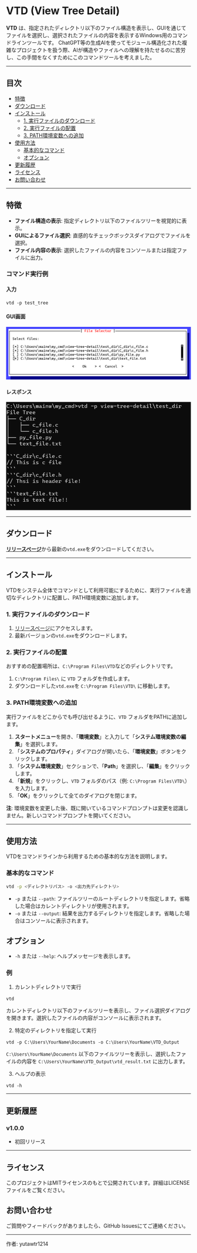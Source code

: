 # VTD (View Tree Detail)

**VTD** は、指定されたディレクトリ以下のファイル構造を表示し、GUIを通じてファイルを選択し、選択されたファイルの内容を表示するWindows用のコマンドラインツールです。
ChatGPT等の生成AIを使ってモジュール構造化された複雑なプロジェクトを扱う際、AIが構造やファイルへの理解を持たせるのに苦労し、この手間をなくすためにこのコマンドツールを考えました。

---

## 目次

- [特徴](#特徴)
- [ダウンロード](#ダウンロード)
- [インストール](#インストール)
  - [1. 実行ファイルのダウンロード](#1-実行ファイルのダウンロード)
  - [2. 実行ファイルの配置](#2-実行ファイルの配置)
  - [3. PATH環境変数への追加](#3-path環境変数への追加)
- [使用方法](#使用方法)
  - [基本的なコマンド](#基本的なコマンド)
  - [オプション](#オプション)
- [更新履歴](#更新履歴)
- [ライセンス](#ライセンス)
- [お問い合わせ](#お問い合わせ)

---

## 特徴

- **ファイル構造の表示**: 指定ディレクトリ以下のファイルツリーを視覚的に表示。
- **GUIによるファイル選択**: 直感的なチェックボックスダイアログでファイルを選択。
- **ファイル内容の表示**: 選択したファイルの内容をコンソールまたは指定ファイルに出力。

### コマンド実行例
#### 入力
```
vtd -p test_tree
```
#### GUI画面
![GUI画面](./img/gui.png)

#### レスポンス
![レスポンス](./img/response.png)

---

## ダウンロード

[**リリースページ**](https://github.com/yutawtr1214/view-tree-detail/releases)から最新の`vtd.exe`をダウンロードしてください。

---

## インストール

VTDをシステム全体でコマンドとして利用可能にするために、実行ファイルを適切なディレクトリに配置し、PATH環境変数に追加します。

### 1. 実行ファイルのダウンロード

1. [リリースページ](https://github.com/yutawtr1214/view-tree-detail/releases)にアクセスします。
2. 最新バージョンの`vtd.exe`をダウンロードします。

### 2. 実行ファイルの配置

おすすめの配置場所は、`C:\Program Files\VTD`などのディレクトリです。

1. `C:\Program Files\` に `VTD` フォルダを作成します。
2. ダウンロードした`vtd.exe`を `C:\Program Files\VTD\` に移動します。

### 3. PATH環境変数への追加

実行ファイルをどこからでも呼び出せるように、`VTD` フォルダをPATHに追加します。

1. **スタートメニュー**を開き、「**環境変数**」と入力して「**システム環境変数の編集**」を選択します。
2. 「**システムのプロパティ**」ダイアログが開いたら、「**環境変数**」ボタンをクリックします。
3. 「**システム環境変数**」セクションで、「**Path**」を選択し、「**編集**」をクリックします。
4. 「**新規**」をクリックし、`VTD` フォルダのパス（例: `C:\Program Files\VTD\`）を入力します。
5. 「**OK**」をクリックして全てのダイアログを閉じます。

**注**: 環境変数を変更した後、既に開いているコマンドプロンプトは変更を認識しません。新しいコマンドプロンプトを開いてください。

---

## 使用方法

VTDをコマンドラインから利用するための基本的な方法を説明します。

### 基本的なコマンド

```bash
vtd -p <ディレクトリパス> -o <出力先ディレクトリ>
```
- `-p` または `--path`: ファイルツリーのルートディレクトリを指定します。省略した場合はカレントディレクトリが使用されます。
- `-o` または `--output`: 結果を出力するディレクトリを指定します。省略した場合はコンソールに表示されます。

## オプション
- `-h` または `--help`: ヘルプメッセージを表示します。

### 例
1. カレントディレクトリで実行
```bash
vtd
```
カレントディレクトリ以下のファイルツリーを表示し、ファイル選択ダイアログを開きます。選択したファイルの内容がコンソールに表示されます。

2. 特定のディレクトリを指定して実行
```
vtd -p C:\Users\YourName\Documents -o C:\Users\YourName\VTD_Output
```
`C:\Users\YourName\Documents` 以下のファイルツリーを表示し、選択したファイルの内容を `C:\Users\YourName\VTD_Output\vtd_result.txt` に出力します。

3. ヘルプの表示
```
vtd -h
```

---

## 更新履歴
### v1.0.0
- 初回リリース

---

## ライセンス
このプロジェクトはMITライセンスのもとで公開されています。詳細はLICENSEファイルをご覧ください。

## お問い合わせ
ご質問やフィードバックがありましたら、GitHub Issuesにてご連絡ください。

---
作者: yutawtr1214
